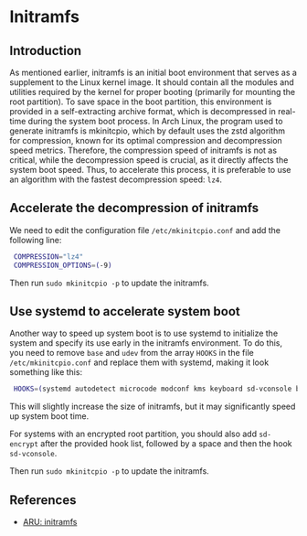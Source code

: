 # Initramfs

## Introduction

As mentioned earlier, initramfs is an initial boot environment that serves as a supplement to the Linux kernel image. It should contain all the modules and utilities required by the kernel for proper booting (primarily for mounting the root partition). To save space in the boot partition, this environment is provided in a self-extracting archive format, which is decompressed in real-time during the system boot process. In Arch Linux, the program used to generate initramfs is mkinitcpio, which by default uses the zstd algorithm for compression, known for its optimal compression and decompression speed metrics. Therefore, the compression speed of initramfs is not as critical, while the decompression speed is crucial, as it directly affects the system boot speed. Thus, to accelerate this process, it is preferable to use an algorithm with the fastest decompression speed: `lz4`.

## Accelerate the decompression of initramfs

We need to edit the configuration file `/etc/mkinitcpio.conf` and add the following line:

```sh
 COMPRESSION="lz4"
 COMPRESSION_OPTIONS=(-9)
```

Then run `sudo mkinitcpio -p` to update the initramfs.

## Use systemd to accelerate system boot

Another way to speed up system boot is to use systemd to initialize the system and specify its use early in the initramfs environment. To do this, you need to remove `base` and `udev` from the array `HOOKS` in the file `/etc/mkinitcpio.conf` and replace them with systemd, making it look something like this:

```sh
 HOOKS=(systemd autodetect microcode modconf kms keyboard sd-vconsole block filesystems fsck)
```

This will slightly increase the size of initramfs, but it may significantly speed up system boot time.

For systems with an encrypted root partition, you should also add `sd-encrypt` after the provided hook list, followed by a space and then the hook `sd-vconsole`.

Then run `sudo mkinitcpio -p` to update the initramfs.

## References

- [ARU: initramfs](https://ventureo.codeberg.page/source/boot.html#initramfs)
